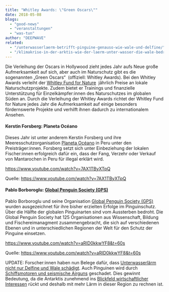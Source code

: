 ```yaml
---
title: "Whitley Awards: \"Green Oscars\""
date: 2018-05-08
blogs: 
  - "good-news"
  - "veranstaltungen"
  - "was-tun"
author: "DEEPWAVE"
related: 
  - "/unterwasserlaerm-betrifft-pinguine-genauso-wie-wale-und-delfine/"
  - "/klimakrise-in-der-arktis-wie-der-laerm-unter-wasser-die-wale-bedroht/"
---
```


Die Verleihung der Oscars in Hollywood zieht jedes Jahr aufs Neue große Aufmerksamkeit auf sich, aber auch im Naturschutz gibt es die sogenannten „Green Oscars“  (offiziell: Whitley Awards). Bei den Whitley Awards verleiht der [Whitley Fund for Nature](https://whitleyaward.org/about-us/)  jährlich Preise an lokale Naturschutzprojekte. Zudem bietet er Trainings und finanzielle Unterstützung für Einzelkämpfer:innen des Naturschutzes im globalen Süden an. Durch die Verleihung der Whitley Awards richtet der Whitley Fund for Nature jedes Jahr die Aufmerksamkeit auf einige besonders fördernswerte Projekte und verhilft ihnen dadurch zu internationalem Ansehen.

#### Kerstin Forsberg: Planeta Océano

Dieses Jahr ist unter anderem Kerstin Forsberg und ihre Meeresschutzorganisation [Planeta Océano](http://www.planetaoceano.org/) in Peru unter den Preisträger:innen. Forsberg setzt sich unter Einbeziehung der lokalen Fischer:innen erfolgreich dafür ein, dass der Fang, Verzehr oder Verkauf von Mantarochen in Peru für illegal erklärt wird.

https://www.youtube.com/watch?v=7AX1TByXTpQ

Quelle: https://www.youtube.com/watch?v=7AX1TByXTpQ

#### Pablo Borboroglu: [Global Penguin Society (GPS)](https://www.globalpenguinsociety.org/#vmo)

Pablo Borboroglu und seine Organisation [Global Penguin Society (GPS)](https://www.globalpenguinsociety.org/#vmo) wurden ausgezeichnet für ihre bisher erzielten Erfolge im Pinguinschutz. Über die Hälfte der globalen Pinguinarten sind vom Aussterben bedroht. Die Global Penguin Society hat 125 Organisationen aus Wissenschaft, Bildung und Fischereimanagment zusammengebracht, die sich auf verschiedenen Ebenen und in unterschiedlichen Regionen der Welt für den Schutz der Pinguine einsetzen.

https://www.youtube.com/watch?v=aRID0kkwYF8&t=60s

Quelle: https://www.youtube.com/watch?v=aRID0kkwYF8&t=60s

UPDATE: Forscher:innen haben nun Belege dafür, dass [Unterwasserlärm nicht nur Delfine und Wale schädigt](https://www.deepwave.org/unterwasserlaerm-betrifft-pinguine-genauso-wie-wale-und-delfine/). Auch Pinguinen wird durch [Schiffsmotoren und seismische Airguns](https://www.deepwave.org/die-ozeane/laerm/) geschadet. Dies gewinnt Bedeutung, da die Antarktis zunehmend ins [Blickfeld wirtschaftlicher Interessen](https://www.deepwave.org/klimakrise-in-der-arktis-wie-der-laerm-unter-wasser-die-wale-bedroht/) rückt und deshalb mit mehr Lärm in dieser Region zu rechnen ist.
